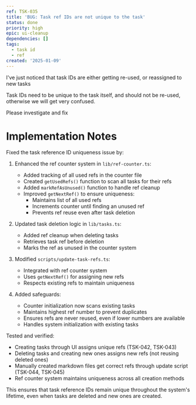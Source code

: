 ```yaml
---
ref: TSK-035
title: 'BUG: Task ref IDs are not unique to the task'
status: done
priority: high
epic: ui-cleanup
dependencies: []
tags:
  - task id
  - ref
created: '2025-01-09'
---
```

I've just noticed that task IDs are either getting re-used, or reassigned to new tasks

Task IDs need to be unique to the task itself, and should not be re-used, otherwise we will get very confused.

Please investigate and fix

# Implementation Notes

Fixed the task reference ID uniqueness issue by:

1. Enhanced the ref counter system in `lib/ref-counter.ts`:
   - Added tracking of all used refs in the counter file
   - Created `getUsedRefs()` function to scan all tasks for their refs
   - Added `markRefAsUnused()` function to handle ref cleanup
   - Improved `getNextRef()` to ensure uniqueness:
     - Maintains list of all used refs
     - Increments counter until finding an unused ref
     - Prevents ref reuse even after task deletion

2. Updated task deletion logic in `lib/tasks.ts`:
   - Added ref cleanup when deleting tasks
   - Retrieves task ref before deletion
   - Marks the ref as unused in the counter system

3. Modified `scripts/update-task-refs.ts`:
   - Integrated with ref counter system
   - Uses `getNextRef()` for assigning new refs
   - Respects existing refs to maintain uniqueness

4. Added safeguards:
   - Counter initialization now scans existing tasks
   - Maintains highest ref number to prevent duplicates
   - Ensures refs are never reused, even if lower numbers are available
   - Handles system initialization with existing tasks

Tested and verified:
- Creating tasks through UI assigns unique refs (TSK-042, TSK-043)
- Deleting tasks and creating new ones assigns new refs (not reusing deleted ones)
- Manually created markdown files get correct refs through update script (TSK-044, TSK-045)
- Ref counter system maintains uniqueness across all creation methods

This ensures that task reference IDs remain unique throughout the system's lifetime, even when tasks are deleted and new ones are created.
